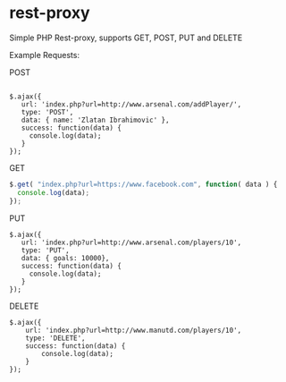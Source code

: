rest-proxy
==========

Simple PHP Rest-proxy, supports GET, POST, PUT and DELETE

Example Requests:

POST
```jQuery

$.ajax({
   url: 'index.php?url=http://www.arsenal.com/addPlayer/',
   type: 'POST',
   data: { name: 'Zlatan Ibrahimovic' },
   success: function(data) {
     console.log(data);
   }
});
```

GET
```javascript
$.get( "index.php?url=https://www.facebook.com", function( data ) {
  console.log(data);
});
```

PUT
```
$.ajax({
   url: 'index.php?url=http://www.arsenal.com/players/10',
   type: 'PUT',
   data: { goals: 10000},
   success: function(data) {
     console.log(data);
   }
});
```

DELETE
```
$.ajax({
    url: 'index.php?url=http://www.manutd.com/players/10',
    type: 'DELETE',
    success: function(data) {
        console.log(data);
    }
});
```